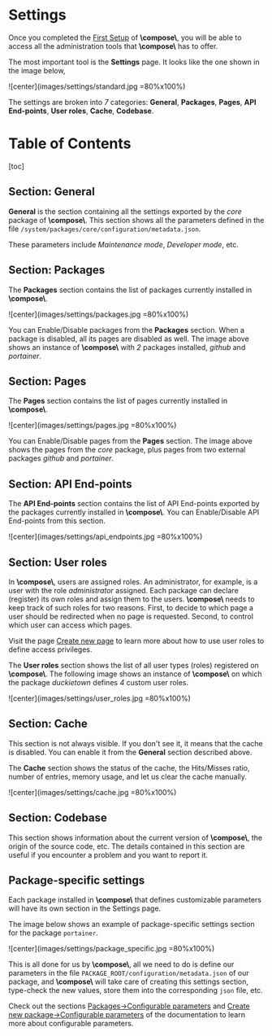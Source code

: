 # Settings

Once you completed the [First Setup](first-setup) of **\\compose\\**, you will be
able to access all the administration tools that **\\compose\\** has to offer.

The most important tool is the **Settings** page. It looks like the one shown in the
image below,

![center](images/settings/standard.jpg =80%x100%)

The settings are broken into *7* categories:
**General**,
**Packages**,
**Pages**,
**API End-points**,
**User roles**,
**Cache**,
**Codebase**.


# Table of Contents

[toc]


## Section: General

**General** is the section containing all the settings exported by the *core* package
of **\\compose\\**. This section shows all the parameters defined in the file
`/system/packages/core/configuration/metadata.json`.

These parameters include *Maintenance mode*, *Developer mode*, etc.


## Section: Packages

The **Packages** section contains the list of packages currently installed
in **\\compose\\**.

![center](images/settings/packages.jpg =80%x100%)

You can Enable/Disable packages from the **Packages** section.
When a package is disabled, all its pages are disabled as well.
The image above shows an instance of **\\compose\\** with *2* packages installed,
*github* and *portainer*.


## Section: Pages

The **Pages** section contains the list of pages currently installed
in **\\compose\\**.

![center](images/settings/pages.jpg =80%x100%)

You can Enable/Disable pages from the **Pages** section.
The image above shows the pages from the *core* package, plus pages from
two external packages *github* and *portainer*.


## Section: API End-points

The **API End-points** section contains the list of API End-points exported by the
packages currently installed in **\\compose\\**.
You can Enable/Disable API End-points from this section.

![center](images/settings/api_endpoints.jpg =80%x100%)


## Section: User roles

In **\\compose\\**, users are assigned roles. An administrator, for example, is a user
with the role *administrator* assigned.
Each package can declare (register) its own roles and assign them to the users.
**\\compose\\** needs to keep track of such roles for two reasons. First,
to decide to which page a user should be redirected when no page is requested.
Second, to control which user can access which pages.

Visit the page [Create new page](new-page) to learn more about how to use user
roles to define access privileges.

The **User roles** section shows the list of all user types (roles)
registered on **\\compose\\**. The following image shows an instance of
**\\compose\\** on which the package *duckietown* defines *4* custom
user roles.

![center](images/settings/user_roles.jpg =80%x100%)


## Section: Cache

This section is not always visible.
If you don't see it, it means that the cache is disabled.
You can enable it from the **General** section described above.

The **Cache** section shows the status of the cache, the Hits/Misses ratio,
number of entries, memory usage, and let us clear the cache manually.

![center](images/settings/cache.jpg =80%x100%)


## Section: Codebase

This section shows information about the current version of **\\compose\\**,
the origin of the source code, etc. The details contained in this section are
useful if you encounter a problem and you want to report it.


## Package-specific settings

Each package installed in **\\compose\\** that defines customizable parameters
will have its own section in the Settings page.

The image below shows an example of package-specific settings section for the
package `portainer`.

![center](images/settings/package_specific.jpg =80%x100%)

This is all done for us by **\\compose\\**, all we need to
do is define our parameters in the file `PACKAGE_ROOT/configuration/metadata.json`
of our package, and **\\compose\\** will take care of creating this settings
section, type-check the new values, store them into the corresponding `json`
file, etc.

Check out the sections
[Packages->Configurable parameters](packages#configurable-parameters)
and
[Create new package->Configurable parameters](new-package#configurable-parameters)
of the documentation to learn more about configurable parameters.
